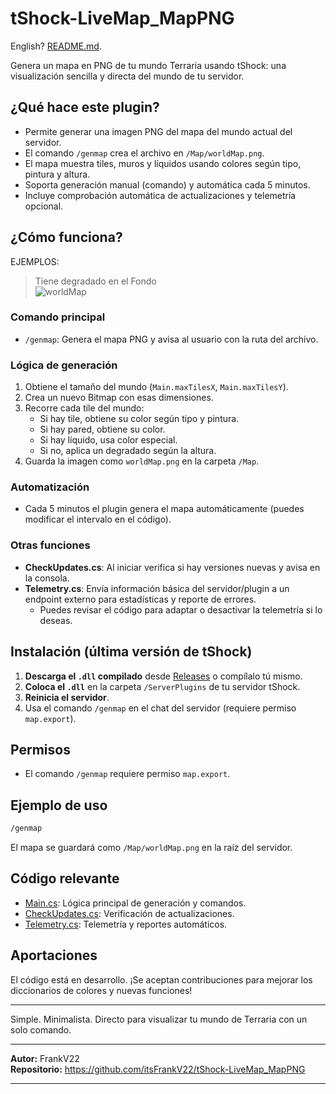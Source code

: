 # tShock-LiveMap_MapPNG

English? [README.md](README.md).

Genera un mapa en PNG de tu mundo Terraria usando tShock: una visualización sencilla y directa del mundo de tu servidor.

## ¿Qué hace este plugin?

- Permite generar una imagen PNG del mapa del mundo actual del servidor.
- El comando `/genmap` crea el archivo en `/Map/worldMap.png`.
- El mapa muestra tiles, muros y líquidos usando colores según tipo, pintura y altura.
- Soporta generación manual (comando) y automática cada 5 minutos.
- Incluye comprobación automática de actualizaciones y telemetría opcional.

## ¿Cómo funciona?

EJEMPLOS:
> Tiene degradado en el Fondo  
![worldMap](https://github.com/user-attachments/assets/6e5b5598-5813-45c3-99c8-d5b187888ad1)

### Comando principal

- `/genmap`: Genera el mapa PNG y avisa al usuario con la ruta del archivo.

### Lógica de generación

1. Obtiene el tamaño del mundo (`Main.maxTilesX`, `Main.maxTilesY`).
2. Crea un nuevo Bitmap con esas dimensiones.
3. Recorre cada tile del mundo:
   - Si hay tile, obtiene su color según tipo y pintura.
   - Si hay pared, obtiene su color.
   - Si hay líquido, usa color especial.
   - Si no, aplica un degradado según la altura.
4. Guarda la imagen como `worldMap.png` en la carpeta `/Map`.

### Automatización

- Cada 5 minutos el plugin genera el mapa automáticamente (puedes modificar el intervalo en el código).

### Otras funciones

- **CheckUpdates.cs**: Al iniciar verifica si hay versiones nuevas y avisa en la consola.
- **Telemetry.cs**: Envía información básica del servidor/plugin a un endpoint externo para estadísticas y reporte de errores.
  - Puedes revisar el código para adaptar o desactivar la telemetría si lo deseas.

## Instalación (última versión de tShock)

1. **Descarga el `.dll` compilado** desde [Releases](https://github.com/itsFrankV22/tShock-LiveMap_MapPNG/releases) o compílalo tú mismo.
2. **Coloca el `.dll`** en la carpeta `/ServerPlugins` de tu servidor tShock.
3. **Reinicia el servidor**.
4. Usa el comando `/genmap` en el chat del servidor (requiere permiso `map.export`).

## Permisos

- El comando `/genmap` requiere permiso `map.export`.

## Ejemplo de uso

```bash
/genmap
```
El mapa se guardará como `/Map/worldMap.png` en la raíz del servidor.

## Código relevante

- [Main.cs](https://github.com/itsFrankV22/tShock-LiveMap_MapPNG/blob/main/Main.cs): Lógica principal de generación y comandos.
- [CheckUpdates.cs](https://github.com/itsFrankV22/tShock-LiveMap_MapPNG/blob/main/CheckUpdates.cs): Verificación de actualizaciones.
- [Telemetry.cs](https://github.com/itsFrankV22/tShock-LiveMap_MapPNG/blob/main/Telemetry.cs): Telemetría y reportes automáticos.

## Aportaciones

El código está en desarrollo. ¡Se aceptan contribuciones para mejorar los diccionarios de colores y nuevas funciones!

---

Simple. Minimalista. Directo para visualizar tu mundo de Terraria con un solo comando.

---

**Autor:** FrankV22  
**Repositorio:** https://github.com/itsFrankV22/tShock-LiveMap_MapPNG

---
